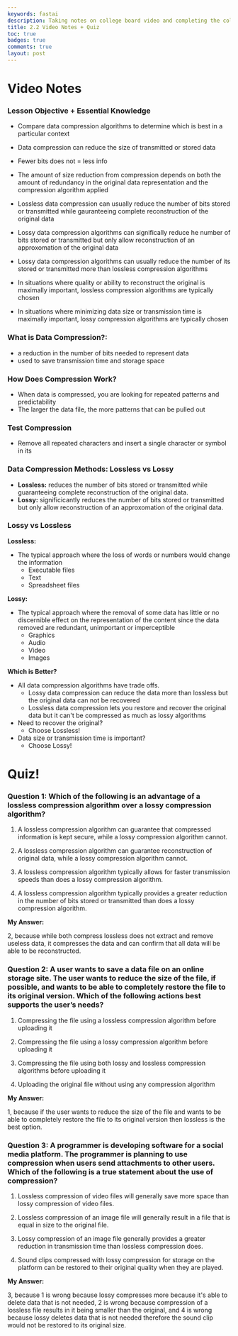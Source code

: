 ```yaml
---
keywords: fastai
description: Taking notes on college board video and completing the college board quiz.
title: 2.2 Video Notes + Quiz
toc: true 
badges: true
comments: true
layout: post
---
```


# Video Notes

### Lesson Objective + Essential Knowledge

- Compare data compression algorithms to determine which is best in a particular context

- Data compression can reduce the size of transmitted or stored data
- Fewer bits does not = less info
- The amount of size reduction from compression depends on both the amount of redundancy in the original data representation and the compression algorithm applied
- Lossless data compression can usually reduce the number of bits stored or transmitted while gauranteeing complete reconstruction of the original data
- Lossy data compression algorithms can significally reduce he number of bits stored or transmitted but only allow reconstruction of an approxomation of the original data
- Lossy data compression algorithms can usually reduce the number of its stored or transmitted more than lossless compression algorithms 
- In situations where quality or ability to reconstruct the original is maximally important, lossless compression algorithms are typically chosen
- In situations where minimizing data size or transmission time is maximally important, lossy compression algorithms are typically chosen

### What is Data Compression?:

- a reduction in the number of bits needed to represent data
- used to save transmission time and storage space

### How Does Compression Work?

- When data is compressed, you are looking for repeated patterns and predictability 
- The larger the data file, the more patterns that can be pulled out

### Test Compression

- Remove all repeated characters and insert a single character or symbol in its

### Data Compression Methods: Lossless vs Lossy

- **Lossless:** reduces the number of bits stored or transmitted while guaranteeing complete reconstruction of the original data.
- **Lossy:** significicantly reduces the number of bits stored or transmitted but only allow reconstruction of an approxomation of the original data.

### Lossy vs Lossless

**Lossless:**
- The typical approach where the loss of words or numbers would change the information
    - Executable files
    - Text
    - Spreadsheet files

**Lossy:**
- The typical approach where the removal of some data has little or no discernible effect on the representation of the content since the data removed are redundant, unimportant or imperceptible
    - Graphics
    - Audio
    - Video
    - Images

**Which is Better?**
- All data compression algorithms have trade offs. 
    - Lossy data compression can reduce the data more than lossless but the original data can not be recovered
    - Lossless data compression lets you restore and recover the original data but it can't be compressed as much as lossy algorithms
- Need to recover the original?
    - Choose Lossless!
- Data size or transmission time is important?
    - Choose Lossy!

# Quiz!

### Question 1: Which of the following is an advantage of a lossless compression algorithm over a lossy compression algorithm?

1. A lossless compression algorithm can guarantee that compressed information is kept secure, while a lossy compression algorithm cannot.

2. A lossless compression algorithm can guarantee reconstruction of original data, while a lossy compression algorithm cannot.


3. A lossless compression algorithm typically allows for faster transmission speeds than does a lossy compression algorithm.

4. A lossless compression algorithm typically provides a greater reduction in the number of bits stored or transmitted than does a lossy compression algorithm.

**My Answer:**

2, because while both compress lossless does not extract and remove useless data, it compresses the data and can confirm that all data will be able to be reconstructed.

### Question 2: A user wants to save a data file on an online storage site. The user wants to reduce the size of the file, if possible, and wants to be able to completely restore the file to its original version. Which of the following actions best supports the user’s needs?


1. Compressing the file using a lossless compression algorithm before uploading it

2. Compressing the file using a lossy compression algorithm before uploading it

3. Compressing the file using both lossy and lossless compression algorithms before uploading it

4. Uploading the original file without using any compression algorithm

**My Answer:**

1, because if the user wants to reduce the size of the file and wants to be able to completely restore the file to its original version then lossless is the best option.

### Question 3: A programmer is developing software for a social media platform. The programmer is planning to use compression when users send attachments to other users. Which of the following is a true statement about the use of compression?

1. Lossless compression of video files will generally save more space than lossy compression of video files.

2. Lossless compression of an image file will generally result in a file that is equal in size to the original file.

3. Lossy compression of an image file generally provides a greater reduction in transmission time than lossless compression does.

4. Sound clips compressed with lossy compression for storage on the platform can be restored to their original quality when they are played.

**My Answer:**

3, because 1 is wrong because lossy compresses more because it's able to delete data that is not needed, 2 is wrong because compression of a lossless file results in it being smaller than the original, and 4 is wrong because lossy deletes data that is not needed therefore the sound clip would not be restored to its original size.